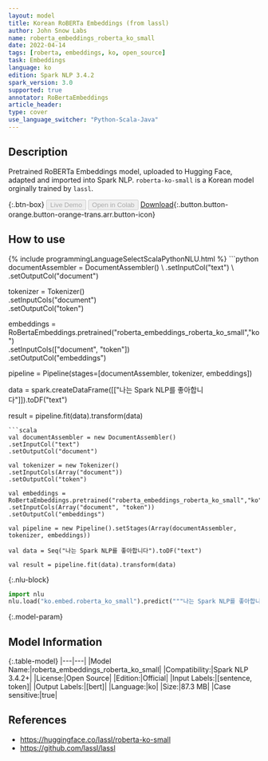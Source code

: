 ```yaml
---
layout: model
title: Korean RoBERTa Embeddings (from lassl)
author: John Snow Labs
name: roberta_embeddings_roberta_ko_small
date: 2022-04-14
tags: [roberta, embeddings, ko, open_source]
task: Embeddings
language: ko
edition: Spark NLP 3.4.2
spark_version: 3.0
supported: true
annotator: RoBertaEmbeddings
article_header:
type: cover
use_language_switcher: "Python-Scala-Java"
---
```


## Description

Pretrained RoBERTa Embeddings model, uploaded to Hugging Face, adapted and imported into Spark NLP. `roberta-ko-small` is a Korean model orginally trained by `lassl`.

{:.btn-box}
<button class="button button-orange" disabled>Live Demo</button>
<button class="button button-orange" disabled>Open in Colab</button>
[Download](https://s3.amazonaws.com/auxdata.johnsnowlabs.com/public/models/roberta_embeddings_roberta_ko_small_ko_3.4.2_3.0_1649947873838.zip){:.button.button-orange.button-orange-trans.arr.button-icon}

## How to use



<div class="tabs-box" markdown="1">
{% include programmingLanguageSelectScalaPythonNLU.html %}
```python
documentAssembler = DocumentAssembler() \
.setInputCol("text") \
.setOutputCol("document")

tokenizer = Tokenizer() \
.setInputCols("document") \
.setOutputCol("token")

embeddings = RoBertaEmbeddings.pretrained("roberta_embeddings_roberta_ko_small","ko") \
.setInputCols(["document", "token"]) \
.setOutputCol("embeddings")

pipeline = Pipeline(stages=[documentAssembler, tokenizer, embeddings])

data = spark.createDataFrame([["나는 Spark NLP를 좋아합니다"]]).toDF("text")

result = pipeline.fit(data).transform(data)
```
```scala
val documentAssembler = new DocumentAssembler() 
.setInputCol("text") 
.setOutputCol("document")

val tokenizer = new Tokenizer() 
.setInputCols(Array("document"))
.setOutputCol("token")

val embeddings = RoBertaEmbeddings.pretrained("roberta_embeddings_roberta_ko_small","ko") 
.setInputCols(Array("document", "token")) 
.setOutputCol("embeddings")

val pipeline = new Pipeline().setStages(Array(documentAssembler, tokenizer, embeddings))

val data = Seq("나는 Spark NLP를 좋아합니다").toDF("text")

val result = pipeline.fit(data).transform(data)
```


{:.nlu-block}
```python
import nlu
nlu.load("ko.embed.roberta_ko_small").predict("""나는 Spark NLP를 좋아합니다""")
```

</div>

{:.model-param}
## Model Information

{:.table-model}
|---|---|
|Model Name:|roberta_embeddings_roberta_ko_small|
|Compatibility:|Spark NLP 3.4.2+|
|License:|Open Source|
|Edition:|Official|
|Input Labels:|[sentence, token]|
|Output Labels:|[bert]|
|Language:|ko|
|Size:|87.3 MB|
|Case sensitive:|true|

## References

- https://huggingface.co/lassl/roberta-ko-small
- https://github.com/lassl/lassl